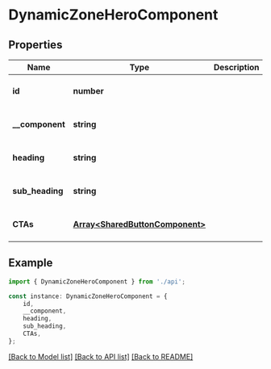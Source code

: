 # DynamicZoneHeroComponent


## Properties

Name | Type | Description | Notes
------------ | ------------- | ------------- | -------------
**id** | **number** |  | [optional] [default to undefined]
**__component** | **string** |  | [optional] [default to undefined]
**heading** | **string** |  | [optional] [default to undefined]
**sub_heading** | **string** |  | [optional] [default to undefined]
**CTAs** | [**Array&lt;SharedButtonComponent&gt;**](SharedButtonComponent.md) |  | [optional] [default to undefined]

## Example

```typescript
import { DynamicZoneHeroComponent } from './api';

const instance: DynamicZoneHeroComponent = {
    id,
    __component,
    heading,
    sub_heading,
    CTAs,
};
```

[[Back to Model list]](../README.md#documentation-for-models) [[Back to API list]](../README.md#documentation-for-api-endpoints) [[Back to README]](../README.md)
